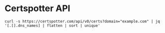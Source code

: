 # Certspotter API

```
curl -s https://certspotter.com/api/v0/certs?domain="example.com" | jq '[.[].dns_names] | flatten | sort | unique'
```

